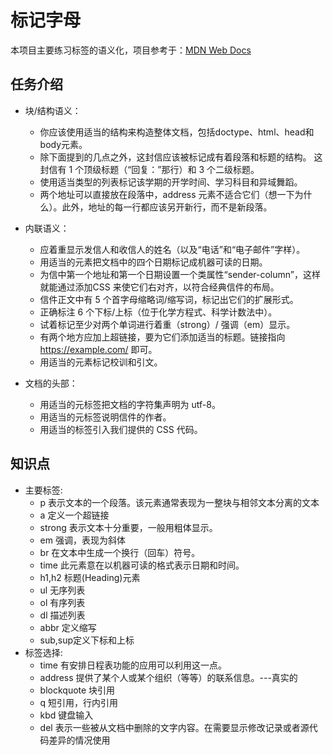# 标记字母

本项目主要练习标签的语义化，项目参考于：[MDN Web Docs](https://developer.mozilla.org/zh-CN/docs/Learn/HTML/Introduction_to_HTML/Marking_up_a_letter)

## 任务介绍

- 块/结构语义：
  - 你应该使用适当的结构来构造整体文档，包括doctype、html、head和body元素。
  - 除下面提到的几点之外，这封信应该被标记成有着段落和标题的结构。 这封信有 1 个顶级标题（“回复：”那行）和 3 个二级标题。
  - 使用适当类型的列表标记该学期的开学时间、学习科目和异域舞蹈。
  - 两个地址可以直接放在段落中，address 元素不适合它们（想一下为什么）。此外，地址的每一行都应该另开新行，而不是新段落。

- 内联语义：
  - 应着重显示发信人和收信人的姓名（以及“电话”和“电子邮件”字样）。
  - 用适当的元素把文档中的四个日期标记成机器可读的日期。
  - 为信中第一个地址和第一个日期设置一个类属性“sender-column”，这样就能通过添加CSS 来使它们右对齐，以符合经典信件的布局。
  - 信件正文中有 5 个首字母缩略词/缩写词，标记出它们的扩展形式。
  - 正确标注 6 个下标/上标（位于化学方程式、科学计数法中）。
  - 试着标记至少对两个单词进行着重（strong）/ 强调（em）显示。
  - 有两个地方应加上超链接，要为它们添加适当的标题。链接指向 https://example.com/ 即可。
  - 用适当的元素标记校训和引文。

- 文档的头部：
  - 用适当的元标签把文档的字符集声明为 utf-8。
  - 用适当的元标签说明信件的作者。
  - 用适当的标签引入我们提供的 CSS 代码。

## 知识点

- 主要标签:
  - p 表示文本的一个段落。该元素通常表现为一整块与相邻文本分离的文本
  - a 定义一个超链接
  - strong 表示文本十分重要，一般用粗体显示。
  - em 强调，表现为斜体
  - br 在文本中生成一个换行（回车）符号。
  - time 此元素意在以机器可读的格式表示日期和时间。
  - h1,h2 标题(Heading)元素
  - ul 无序列表
  - ol 有序列表
  - dl 描述列表
  - abbr 定义缩写
  - sub,sup定义下标和上标
- 标签选择:
  - time 有安排日程表功能的应用可以利用这一点。
  - address  提供了某个人或某个组织（等等）的联系信息。---真实的
  - blockquote 块引用
  - q 短引用，行内引用
  - kbd 键盘输入
  - del 表示一些被从文档中删除的文字内容。在需要显示修改记录或者源代码差异的情况使用
  
